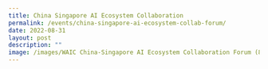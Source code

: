 ```yaml
---
title: China Singapore AI Ecosystem Collaboration
permalink: /events/china-singapore-ai-ecosystem-collab-forum/
date: 2022-08-31
layout: post
description: ""
image: /images/WAIC China-Singapore AI Ecosystem Collaboration Forum (800x368) (1).png
---
```


